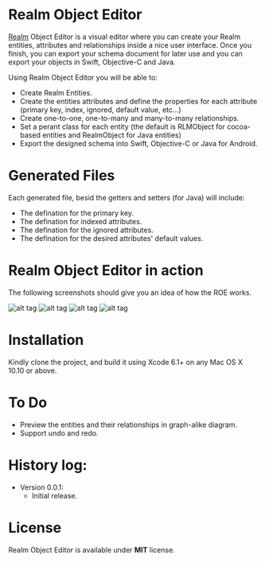 Realm Object Editor
==========
[Realm](http://realm.io) Object Editor is a visual editor where you can create your Realm entities, attributes and relationships inside a nice user interface. Once you finish, you can export your schema document for later use and you can export your objects in Swift, Objective-C and Java.

Using Realm Object Editor you will be able to:
* Create Realm Entities.
* Create the entities attributes and define the properties for each attribute (primary key, index, ignored, default value, etc...)
* Create one-to-one, one-to-many and many-to-many relationships.
* Set a perant class for each entity (the default is RLMObject for cocoa-based entities and RealmObject for Java entities)
* Export the designed schema into Swift, Objective-C or Java for Android.



Generated Files
========================
Each generated file, besid the getters and setters (for Java) will include:
* The defination for the primary key.
* The defination for indexed attributes.
* The defination for the ignored attributes.
* The defination for the desired attributes' default values.

Realm Object Editor in action
========================

The following screenshots should give you an idea of how the ROE works.

![alt tag](https://cloud.githubusercontent.com/assets/5157350/5888257/55f0820c-a400-11e4-97cf-3c43dfaed7cf.png)
![alt tag](https://cloud.githubusercontent.com/assets/5157350/5888258/55f51f9c-a400-11e4-8de7-2fbd1f0b5eec.png)
![alt tag](https://cloud.githubusercontent.com/assets/5157350/5888259/56060cd0-a400-11e4-9c90-2a3cf4266697.png)
![alt tag](https://cloud.githubusercontent.com/assets/5157350/5888380/712ddd6c-a405-11e4-8d49-870d8b0ffe4a.png)

Installation
========================
Kindly clone the project, and build it using Xcode 6.1+ on any Mac OS X 10.10 or above.

To Do
========================
* Preview the entities and their relationships in graph-alike diagram.
* Support undo and redo.


History log:
========================
* Version 0.0.1:
  - Initial release.


License
========================
Realm Object Editor is available under **MIT** license.

